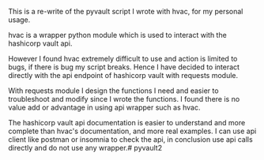 This is a re-write of the pyvault script I wrote with hvac, for my personal usage.

hvac is a wrapper python module which is used to interact with the hashicorp vault api.

However I found hvac extremely difficult to use and action is limited to bugs, if there is bug my script breaks.
Hence I have decided to interact directly with the api endpoint of hashicorp vault with requests module.

With requests module I design the functions I need and easier to troubleshoot and modify since I wrote the functions.
I found there is no value add or advantage in using api wrapper such as hvac.

The hashicorp vault api documentation is easier to understand and more complete than hvac's documentation, and more real examples.
I can use api client like postman or insomnia to check the api, in conclusion use api calls directly and do not use any wrapper.# pyvault2
